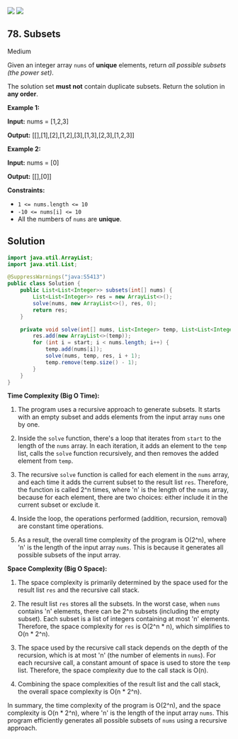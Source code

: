 [![](https://img.shields.io/github/stars/javadev/LeetCode-in-Java?label=Stars&style=flat-square)](https://github.com/javadev/LeetCode-in-Java)
[![](https://img.shields.io/github/forks/javadev/LeetCode-in-Java?label=Fork%20me%20on%20GitHub%20&style=flat-square)](https://github.com/javadev/LeetCode-in-Java/fork)

## 78\. Subsets

Medium

Given an integer array `nums` of **unique** elements, return _all possible subsets (the power set)_.

The solution set **must not** contain duplicate subsets. Return the solution in **any order**.

**Example 1:**

**Input:** nums = [1,2,3]

**Output:** [[],[1],[2],[1,2],[3],[1,3],[2,3],[1,2,3]] 

**Example 2:**

**Input:** nums = [0]

**Output:** [[],[0]] 

**Constraints:**

*   `1 <= nums.length <= 10`
*   `-10 <= nums[i] <= 10`
*   All the numbers of `nums` are **unique**.

## Solution

```java
import java.util.ArrayList;
import java.util.List;

@SuppressWarnings("java:S5413")
public class Solution {
    public List<List<Integer>> subsets(int[] nums) {
        List<List<Integer>> res = new ArrayList<>();
        solve(nums, new ArrayList<>(), res, 0);
        return res;
    }

    private void solve(int[] nums, List<Integer> temp, List<List<Integer>> res, int start) {
        res.add(new ArrayList<>(temp));
        for (int i = start; i < nums.length; i++) {
            temp.add(nums[i]);
            solve(nums, temp, res, i + 1);
            temp.remove(temp.size() - 1);
        }
    }
}
```

**Time Complexity (Big O Time):**

1. The program uses a recursive approach to generate subsets. It starts with an empty subset and adds elements from the input array `nums` one by one.
   
2. Inside the `solve` function, there's a loop that iterates from `start` to the length of the `nums` array. In each iteration, it adds an element to the `temp` list, calls the `solve` function recursively, and then removes the added element from `temp`.

3. The recursive `solve` function is called for each element in the `nums` array, and each time it adds the current subset to the result list `res`. Therefore, the function is called 2^n times, where 'n' is the length of the `nums` array, because for each element, there are two choices: either include it in the current subset or exclude it.

4. Inside the loop, the operations performed (addition, recursion, removal) are constant time operations.

5. As a result, the overall time complexity of the program is O(2^n), where 'n' is the length of the input array `nums`. This is because it generates all possible subsets of the input array.

**Space Complexity (Big O Space):**

1. The space complexity is primarily determined by the space used for the result list `res` and the recursive call stack.

2. The result list `res` stores all the subsets. In the worst case, when `nums` contains 'n' elements, there can be 2^n subsets (including the empty subset). Each subset is a list of integers containing at most 'n' elements. Therefore, the space complexity for `res` is O(2^n * n), which simplifies to O(n * 2^n).

3. The space used by the recursive call stack depends on the depth of the recursion, which is at most 'n' (the number of elements in `nums`). For each recursive call, a constant amount of space is used to store the `temp` list. Therefore, the space complexity due to the call stack is O(n).

4. Combining the space complexities of the result list and the call stack, the overall space complexity is O(n * 2^n).

In summary, the time complexity of the program is O(2^n), and the space complexity is O(n * 2^n), where 'n' is the length of the input array `nums`. This program efficiently generates all possible subsets of `nums` using a recursive approach.
